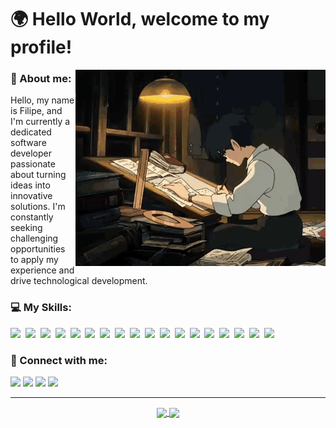 # 🌍 Hello World, welcome to my profile!

<img width=400 align="right" src="jiro-jiro-horikoshi.gif" />

### 🤵 About me:

<p>
  Hello, my name is Filipe, and I'm currently a dedicated software developer passionate about turning ideas into innovative solutions. I'm constantly seeking challenging opportunities to apply my experience and drive technological development.
</p>

### 💻 My Skills:

<p align="left">
    <img src="https://img.shields.io/badge/HTML5-151515?style=for-the-badge&logo=html5&logoColor=41C9E2">&nbsp;
    <img src="https://img.shields.io/badge/CSS3-151515?style=for-the-badge&logo=css3&logoColor=41C9E2">&nbsp;
    <img src="https://img.shields.io/badge/Python-151515?style=for-the-badge&logo=python&logoColor=41C9E2">&nbsp;
    <img src="https://img.shields.io/badge/MySQL-151515?style=for-the-badge&logo=mysql&logoColor=41C9E2">&nbsp;
    <img src="https://img.shields.io/badge/AWS-151515?style=for-the-badge&logo=amazon-aws&logoColor=41C9E2">&nbsp;
    <img src="https://img.shields.io/badge/Flask-151515?style=for-the-badge&logo=flask&logoColor=41C9E2">&nbsp;
    <img src="https://img.shields.io/badge/Docker-151515?style=for-the-badge&logo=docker&logoColor=41C9E2">&nbsp;
    <img src="https://img.shields.io/badge/JavaScript-151515?style=for-the-badge&logo=javascript&logoColor=41C9E2">&nbsp;
    <img src="https://img.shields.io/badge/Java-151515?style=for-the-badge&logo=java&logoColor=41C9E2">&nbsp;
    <img src="https://img.shields.io/badge/TypeScript-151515?style=for-the-badge&logo=typescript&logoColor=41C9E2">&nbsp;
    <img src="https://img.shields.io/badge/Node.js-151515?style=for-the-badge&logo=node.js&logoColor=41C9E2">&nbsp;
    <img src="https://img.shields.io/badge/React-151515?style=for-the-badge&logo=react&logoColor=41C9E2">&nbsp;
    <img src="https://img.shields.io/badge/Git-151515?style=for-the-badge&logo=git&logoColor=41C9E2">&nbsp;
    <img src="https://img.shields.io/badge/Github-151515?style=for-the-badge&logo=Github&logoColor=41C9E2">&nbsp;
    <img src="https://img.shields.io/badge/Yarn-151515?style=for-the-badge&logo=yarn&logoColor=41C9E2">&nbsp;
    <img src="https://img.shields.io/badge/NPM-151515?style=for-the-badge&logo=npm&logoColor=41C9E2">&nbsp;
    <img src="https://img.shields.io/badge/VSCODE-151515?style=for-the-badge&logo=visual-studio-code&logoColor=41C9E2">&nbsp;
    <img src="https://img.shields.io/badge/Linux-151515?style=for-the-badge&logo=linux&logoColor=41C9E2">&nbsp;
</p>

### 🔗 Connect with me:
<p>
  <a href="https://www.linkedin.com/in/filipe-colla"><img src="https://img.shields.io/badge/LinkedIn-151515?style=for-the-badge&logo=linkedin&logoColor=41C9E2"/></a>
  <a href="mailto:filipe10colla@gmail.com"><img src="https://img.shields.io/badge/Gmail-151515?style=for-the-badge&logo=gmail&logoColor=41C9E2"/></a>
  <a href="https://www.instagram.com/fi.colla/"><img src="https://img.shields.io/badge/Instagram-151515?style=for-the-badge&logo=instagram&logoColor=41C9E2"/></a>
  <a href="https://x.com/CollaFilipe"><img src="https://img.shields.io/badge/Twitter-151515?style=for-the-badge&logo=x&logoColor=41C9E2"/></a>
</p>

<hr>

<div align="center">
  <a href="https://github.com/filipecolla/github-readme-stats">
    <img height=150 align="center" src="https://github-readme-stats.vercel.app/api?username=filipecolla&theme=react&show_icons=true" />
  </a>
  <a href="https://github.com/filipecolla/convoychat">
    <img height=150 align="center" src="https://github-readme-stats.vercel.app/api/top-langs?username=filipecolla&layout=compact&langs_count=8&card_width=320&theme=react" />
  </a>
</div>
